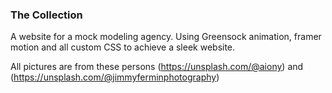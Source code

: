 ### The Collection

A website for a mock modeling agency. Using Greensock animation, framer motion and all custom CSS to achieve a sleek website.

All pictures are from these persons (https://unsplash.com/@aiony) and (https://unsplash.com/@jimmyferminphotography)
